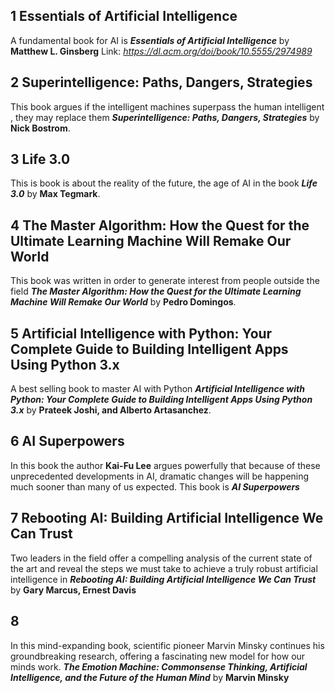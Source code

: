 ## 1   Essentials of Artificial Intelligence

A fundamental book for AI is **_Essentials of Artificial Intelligence_** by **Matthew L. Ginsberg**
Link: _https://dl.acm.org/doi/book/10.5555/2974989_



## 2 Superintelligence: Paths, Dangers, Strategies

This book argues if the intelligent machines superpass the human intelligent , they may replace them **_Superintelligence: Paths, Dangers, Strategies_** by **Nick Bostrom**.


## 3   Life 3.0

This is book is about the reality of the future, the age of AI in the book **_Life 3.0_** by **Max Tegmark**.


## 4 The Master Algorithm: How the Quest for the Ultimate Learning Machine Will Remake Our World
This book was written in order to generate interest from people outside the field **_The Master Algorithm: How the Quest for the Ultimate Learning Machine Will Remake Our World_** by **Pedro Domingos**.

## 5 Artificial Intelligence with Python: Your Complete Guide to Building Intelligent Apps Using Python 3.x
A best selling book to master AI with Python **_Artificial Intelligence with Python: Your Complete Guide to Building Intelligent Apps Using Python 3.x_** by **Prateek Joshi, and Alberto Artasanchez**.

## 6 AI Superpowers
In this book the author **Kai-Fu Lee** argues powerfully that because of these unprecedented developments in AI, dramatic changes will be happening much sooner than many of us expected. This book is **_AI Superpowers_**  

## 7 Rebooting AI: Building Artificial Intelligence We Can Trust

Two leaders in the field offer a compelling analysis of the current state of the art and reveal the steps we must take to achieve a truly robust artificial intelligence in **_Rebooting AI: Building Artificial Intelligence We Can Trust_** by **Gary Marcus, Ernest Davis**


## 8 

In this mind-expanding book, scientific pioneer Marvin Minsky continues his groundbreaking research, offering a fascinating new model for how our minds work. **_The Emotion Machine: Commonsense Thinking, Artificial Intelligence, and the Future of the Human Mind_** by **Marvin Minsky**

